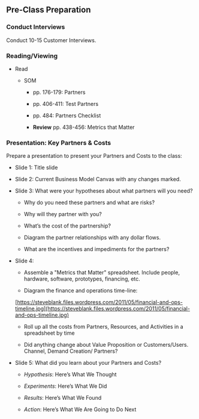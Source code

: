 ## Pre-Class Preparation

### Conduct Interviews

Conduct 10-15 Customer Interviews.

### Reading/Viewing

* Read

    * SOM

        * pp. 176-179: Partners

        * pp. 406-411: Test Partners

        * pp. 484: Partners Checklist

        * **Review** pp. 438-456: Metrics that Matter

### Presentation: Key Partners & Costs

Prepare a presentation to present your Partners and Costs to the class:

* Slide 1: Title slide

* Slide 2: Current Business Model Canvas with any changes marked.

* Slide 3: What were your hypotheses about what partners will you need?

    * Why do you need these partners and what are risks?

    * Why will they partner with you?

    * What’s the cost of the partnership?

    * Diagram the partner relationships with any dollar flows.

    * What are the incentives and impediments for the partners?

* Slide 4: 

    * Assemble a "Metrics that Matter" spreadsheet. Include people, hardware, software, prototypes, financing, etc.

    * Diagram the finance and operations time-line:

    [https://steveblank.files.wordpress.com/2011/05/financial-and-ops-timeline.jpg](https://steveblank.files.wordpress.com/2011/05/financial-and-ops-timeline.jpg)

    * Roll up all the costs from Partners, Resources, and Activities in a spreadsheet by time

    * Did anything change about Value Proposition or Customers/Users. Channel, Demand Creation/ Partners?

* Slide 5: What did you learn about your Partners and Costs?

    * *Hypothesis*: Here’s What We Thought

    * *Experiments*: Here’s What We Did

    * *Results*: Here’s What We Found

    * *Action*: Here’s What We Are Going to Do Next